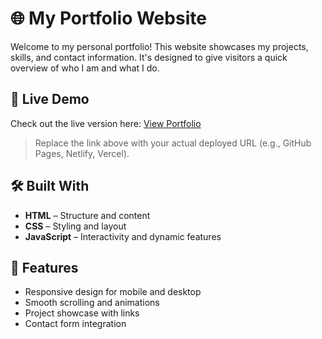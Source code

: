 # 🌐 My Portfolio Website

Welcome to my personal portfolio! This website showcases my projects, skills, and contact information. It's designed to give visitors a quick overview of who I am and what I do.

## 🔗 Live Demo

Check out the live version here: [View Portfolio](https://farhanp-portfolio.netlify.app)

> Replace the link above with your actual deployed URL (e.g., GitHub Pages, Netlify, Vercel).

## 🛠️ Built With

- **HTML** – Structure and content
- **CSS** – Styling and layout
- **JavaScript** – Interactivity and dynamic features

## 📸 Features

- Responsive design for mobile and desktop
- Smooth scrolling and animations
- Project showcase with links
- Contact form integration
